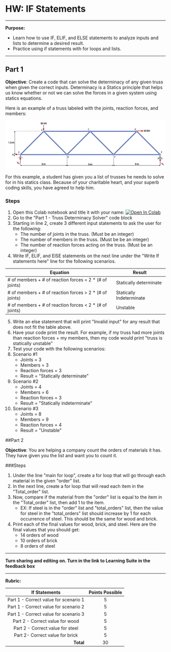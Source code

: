 # HW: IF Statements
---
**Purpose:** 
- Learn how to use IF, ELIF, and ELSE statements to analyze inputs and lists to determine a desired result.
- Practice using if statements with for loops and lists.

---
## Part 1

**Objective**: Create a code that can solve the determinacy of any given truss when given the correct inputs. Determinacy is a Statics principle that helps us know whether or not we can solve the forces in a given system using statics equations.

Here is an example of a truss labeled with the joints, reaction forces, and members:

![Warren-Truss2.png](images/Warren-Truss2.png)

For this example, a student has given you a list of trusses he needs to solve for in his statics class. Because of your charitable heart, and your superb coding skills, you have agreed to help him.

### Steps
1. Open this Colab notebook and title it with your name: <a href="https://colab.research.google.com/github/byu-cce270/content/blob/main/2_4_%5Byour_name%5D_IF_Statements_.ipynb" target="_blank"><img src="https://colab.research.google.com/assets/colab-badge.svg" alt="Open In Colab"/></a>
2. Go to the "Part 1 - Truss Determinacy Solver" code block
3. Starting in line 2, create 3 different input statements to ask the user for the following:
    - The number of joints in the truss. (Must be an integer)
    - The number of members in the truss. (Must be be an integer)
    - The number of reaction forces acting on the truss. (Must be an integer)
4. Write IF, ELIF, and ElSE statements on the next line under the "Write If statements here" line for the following scenarios. 

  | Equation      | Result                                |
   |----------|--------------------------------------|
   | # of members + # of reaction forces = 2 * (# of joints) | Statically determinate |
   | # of members + # of reaction forces > 2 * (# of joints) | Statically Indeterminate |
   | # of members + # of reaction forces < 2 * (# of joints) | Unstable |

5. Write an else statement that will print "Invalid input" for any result that does not fit the table above.
6. Have your code print the result. For example, if my truss had more joints than reaction forces + my members, then my code would print "truss is statically unstable"
7. Test your code with the following scenarios:
8. Scenario #1
    - Joints = 3
    - Members = 3
    - Reaction forces = 3
    - Result = "Statically determinate"
10. Scenario #2
    - Joints = 4 
    - Members = 6
    - Reaction forces = 3
    - Result = "Statically indeterminate"
11. Scenario #3
    - Joints = 8
    - Members = 9
    - Reaction forces = 4
    - Result = "Unstable"

##Part 2

**Objective**:  You are helping a company count the orders of materials it has. They have given you the list and want you to count it.

###Steps
1. Under the line "main for loop", create a for loop that will go through each material in the given "order" list.
2. In the next line, create a for loop that will read each item in the "Total_order" list.
3. Now, compare if the material from the "order" list is equal to the item in the "Total_order" list, then add 1 to the item.
    - EX: If steel is in the "order" list and "total_orders" list, then the value for steel in the "total_orders" list should increase by 1 for each occurrence of steel. This should be the same for wood and brick.
4. Print each of the final values for wood, brick, and steel. Here are the final values that you should get:
    - 14 orders of wood
    - 10 orders of brick
    - 8 orders of steel

---

**Turn sharing and editing on. Turn in the link to Learning Suite in the feedback box**

---

**Rubric:**

|                                               If Statements                                                     | Points Possible |
|:-------------------------------------------------------------------------------------------------------:|:---------------:|
|                         Part 1 - Correct value for scenario 1                                           |        5        |
|                          Part 1 - Correct value for scenario 2                                          |        5        |
|                          Part 1 - Correct value for scenario 3                                          |        5        |
|                           Part 2 - Correct value for wood                                               |        5        |
|                            Part 2 - Correct value for steel                                             |        5        |
|                               Part 2- Correct value for brick                                           |        5        |
|                             <div style="text-align: right">**Total**</div>                              |       30        |
